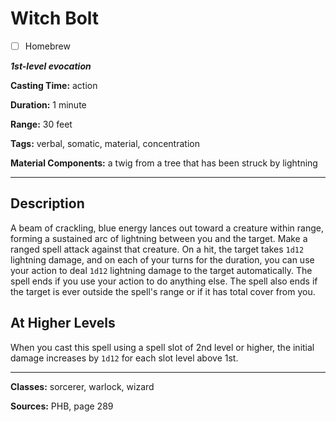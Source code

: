 # Witch Bolt

- [ ] Homebrew

***1st-level evocation***

**Casting Time:** action

**Duration:** 1 minute

**Range:** 30 feet

**Tags:** verbal, somatic, material, concentration

**Material Components:** a twig from a tree that has been struck by lightning

---

## Description
A beam of crackling, blue energy lances out toward a creature within range, forming a sustained arc of lightning between you and the target.
Make a ranged spell attack against that creature.
On a hit, the target takes `1d12` lightning damage, and on each of your turns for the duration, you can use your action to deal `1d12` lightning damage to the target automatically.
The spell ends if you use your action to do anything else.
The spell also ends if the target is ever outside the spell's range or if it has total cover from you.

## At Higher Levels
When you cast this spell using a spell slot of 2nd level or higher, the initial damage increases by `1d12` for each slot level above 1st.

---

**Classes:** sorcerer, warlock, wizard

**Sources:** PHB, page 289

